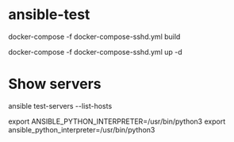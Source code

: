 # ansible-test

docker-compose -f docker-compose-sshd.yml build

docker-compose -f docker-compose-sshd.yml up -d

# Show servers

ansible test-servers --list-hosts

export ANSIBLE_PYTHON_INTERPRETER=/usr/bin/python3
export ansible_python_interpreter=/usr/bin/python3